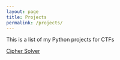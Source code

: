 ```yaml
---
layout: page
title: Projects
permalink: /projects/
---
```


This is a list of my Python projects for CTFs

[Cipher Solver]([https://github.com/Zacvr/CipherSolver])
